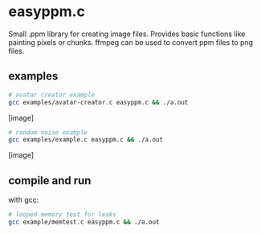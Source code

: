 # easyppm.c

Small .ppm library for creating image files. Provides basic functions like painting pixels or chunks. ffmpeg can be used to convert ppm files to png files.

## examples

```sh
# avatar creator example
gcc examples/avatar-creator.c easyppm.c && ./a.out
```
[image]



```sh
# random noise example
gcc examples/example.c easyppm.c && ./a.out
```
[image]


## compile and run

with gcc:
```sh
# looped memory test for leaks
gcc example/memtest.c easyppm.c && ./a.out
```
